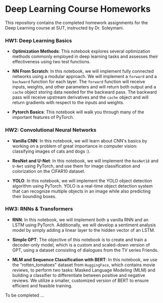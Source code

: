 # Deep Learning Course Homeworks

This repository contains the completed homework assignments for the Deep Learning course at SUT, instructed by Dr. Soleymani.


### HW1: Deep Learning Basics
- **Optimization Methods**: 
This notebook explores several optimization methods commonly employed in deep learning tasks and assesses their effectiveness using two test functions.

- **NN From Scratch**:
In this notebook, we will implement fully connected networks using a modular approach. We will implement a `forward` and a `backward` function for each layer. The `forward` function will receive inputs, weights, and other parameters and will return both output and a `cache` object storing data needed for the backward pass. The backward pass will receive upstream derivatives and the `cache` object and will return gradients with respect to the inputs and weights.

- **Pytorch Basics**:
This notebook will walk you through many of the important features of PyTorch.


### HW2: Convolutional Neural Networks
- **Vanilla CNN**: 
In this notebook, we will learn about CNN's basics by working on a problem of great importance in computer vision: classifying images of cats and dogs :).

- **ResNet and U-Net**:
In this notebook, we will implement the `ResNet18` and `U-Net` using PyTorch, and use them for image classification and colorization on the CIFAR10 dataset.

- **YOLO**:
In this notebook, we will implement the YOLO object detection algorithm using PyTorch. YOLO is a real-time object detection system that can recognize multiple objects in an image while also predicting their bounding boxes.


### HW3: RNNs & Transformers
- **RNN**:
In this notebook, we will implement both a vanilla RNN and an LSTM using PyTorch. Additionally, we will develop a sentiment analysis model by simply adding a linear layer to the hidden vector of an LSTM.

- **Simple GPT**:
The objective of this notebook is to create and train a decoder-only model, which is a custom and scaled-down version of GPT, using a dataset consisting of dialogues from the TV series Friends.

- **MLM and Sequence Classification with BERT**:
In this notebook, we use the "rotten_tomatoes" dataset from `HuggingFace`, which contains movie reviews, to perform two tasks: Masked Language Modeling (MLM) and building a classifier to differentiate between positive and negative reviews. We utilize a smaller, customized version of BERT to ensure efficient and feasible training.

To be completed ...